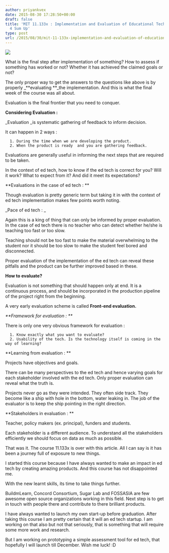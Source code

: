 ```yaml
---
author: priyankvex
date: 2015-08-30 17:28:50+00:00
draft: false
title: 'MIT 11.133x : Implementation and Evaluation of Educational Technology – Week
  4 Sum Up'
type: post
url: /2015/08/30/mit-11-133x-implementation-and-evaluation-of-educational-technology-week-4-sum-up/
---
```


![](https://www.edx.org/sites/default/files/news/source/image/edx_logo_final.png)


What is the final step after implementation of something? How to assess if something has worked or not? Whether it has achieved the claimed goals or not?

The only proper way to get the answers to the questions like above is by properly _**evaluating **_the implementation. And this is what the final week of the course was all about.

Evaluation is the final frontier that you need to conquer.

**Considering Evaluation :**

_Evaluation _is systematic gathering of feedback to inform decision.

It can happen in 2 ways :



	  1. During the time when we are developing the product.
	  2. When the product is ready  and you are gathering feedback.

Evaluations are generally useful in informing the next steps that are required to be taken.

In the context of ed tech, how to know if the ed tech is correct for you? Will it work? What to expect from it? And did it meet its expectations?

**Evaluations in the case of ed tech : **

Though evaluation is pretty generic term but taking it in with the context of ed tech implementation makes few points worth noting.

_Pace of ed tech : _

Again this is a king of thing that can only be informed by proper evaluation. In the case of ed tech there is no teacher who can detect whether he/she is teaching too fast or too slow.

Teaching should not be too fast to make the material overwhelming to the student nor it should be too slow to make the student feel bored and disconnected.

Proper evaluation of the implementation of the ed tech can reveal these pitfalls and the product can be further improved based in these.

**How to evaluate?**

Evaluation is not something that should happen only at end. It is a continuous process, and should be incorporated in the production pipeline of the project right from the beginning.

A very early evaluation scheme is called **Front-end evaluation.**

_**Framework for evaluation : **_

There is only one very obvious framework for evaluation :



	  1. Know exactly what you want to evaluate?
	  2. Usability of the tech. Is the technology itself is coming in the way of learning?

**Learning from evaluation : **

Projects have objectives and goals.

There can be many perspectives to the ed tech and hence varying goals for each stakeholder involved with the ed tech. Only proper evaluation can reveal what the truth is.

Projects never go as they were intended. They often side track. They become like a ship with hole in the bottom, water leaking in. The job of the evaluator is to keep the ship pointing in the right direction.

**Stakeholders in evaluation : **

Teacher, policy makers (ex. principal), funders and students.

Each stakeholder is a different audience. To understand all the stakeholders efficiently we should focus on data as much as possible.

That was it. The course 11.133x is over with this article. All I can say is it has been a journey full of exposure to new things.

I started this course because I have always wanted to make an impact in ed tech by creating amazing products. And this course has not disappointed me.

With the new learnt skills, its time to take things further.

BuildmLearn, Concord Consortium, Sugar Lab and FOSSASIA are few awesome open source organizations working in this field. Next step is to get in touch with people there and contribute to there brilliant products.

I have always wanted to launch my own start-up before graduation. After taking this course I am pretty certain that it will an ed tech startup. I am working on that also but not that seriously, that is something that will require some more work and research.

But I am working on prototyping a simple assessment tool for ed tech, that hopefully I will launch till December. Wish me luck! :D
